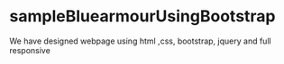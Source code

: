 # sampleBluearmourUsingBootstrap
 We have designed webpage using html ,css, bootstrap, jquery and full responsive 
